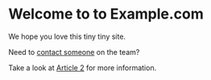 # Welcome to to Example.com

We hope you love this tiny tiny site.

Need to [contact someone](contact.md) on the team?

Take a look at [Article 2](/chapter2/article2.md) for more information.
